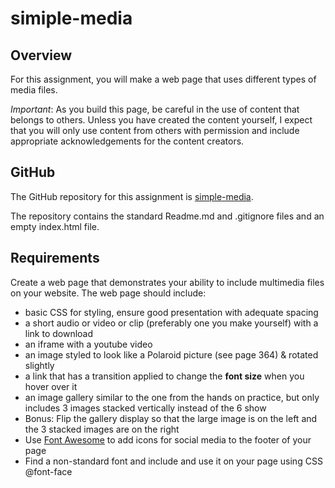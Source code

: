 # simiple-media

## Overview
For this assignment, you will make a web page that uses different types of media files.  

*Important*: As you build this page, be careful in the use of content that belongs to others. Unless you have created the content yourself, I expect that you will only use content from others with permission and include appropriate acknowledgements for the content creators.


## GitHub
The GitHub repository for this assignment is [simple-media](https://github.com/htc-ccis1301/simple-media).

The repository contains the standard Readme.md and .gitignore files and an empty index.html file.


## Requirements
Create a web page that demonstrates your ability to include multimedia files on your website. The web page should include:

- basic CSS for styling, ensure good presentation with adequate spacing
- a short audio or video or clip (preferably one you make yourself) with a link to download
- an iframe with a youtube video
- an image styled to look like a Polaroid picture (see page 364) & rotated slightly
- a link that has a transition applied to change the __font size__ when you hover over it
- an image gallery similar to the one from the hands on practice, but only includes 3 images stacked vertically instead of the 6 show
- Bonus:  Flip the gallery display so that the large image is on the left and the 3 stacked images are on the right
- Use [Font Awesome](http://fontawesome.io/) to add icons for social media to the footer of your page
- Find a non-standard font and include and use it on your page using CSS @font-face 

